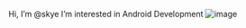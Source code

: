 Hi, I’m @skye
I’m interested in Android Development
![image](https://github.com/user-attachments/assets/00019112-4ddb-4b77-89ab-f9416dfc7dc8)

<!---
skye-pa1n/skye-pa1n is a ✨ special ✨ repository because its `README.md` (this file) appears on your GitHub profile.
You can click the Preview link to take a look at your changes.
--->
